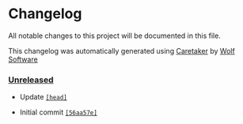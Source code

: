 # Changelog

All notable changes to this project will be documented in this file.


This changelog was automatically generated using [Caretaker](https://github.com/DevelopersToolbox/caretaker) by [Wolf Software](https://github.com/WolfSoftware)

### [Unreleased](https://github.com/DockerToolbox/anyenv/commits/master)

- Update [`[head]`](https://github.com/DockerToolbox/anyenv/commit/)

- Initial commit [`[56aa57e]`](https://github.com/DockerToolbox/anyenv/commit/56aa57e05bab64bc7ff98ee08cca1620a7918e4a)

